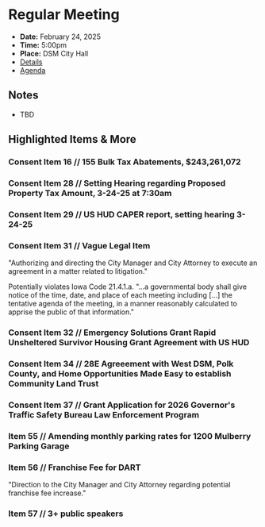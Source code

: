 # Regular Meeting

- **Date:** February 24, 2025
- **Time:** 5:00pm
- **Place:** DSM City Hall
- [Details](https://www.dsm.city/citycouncil_detail_T60_R3215.php)
- [Agenda](https://councildocs.dsm.city/agendas/ag20250224.pdf)

## Notes

- TBD

## Highlighted Items & More

### Consent Item 16 // 155 Bulk Tax Abatements, $243,261,072

### Consent Item 28 // Setting Hearing regarding Proposed Property Tax Amount, 3-24-25 at 7:30am

### Consent Item 29 // US HUD CAPER report, setting hearing 3-24-25

### Consent Item 31 // Vague Legal Item

"Authorizing and directing the City Manager and City Attorney to execute an agreement in a matter related to litigation."

Potentially violates Iowa Code 21.4.1.a. "...a governmental body shall give notice of the time, date, and place of each meeting including [...] the tentative agenda of the meeting, in a manner reasonably calculated to apprise the public of that information."

### Consent Item 32 // Emergency Solutions Grant Rapid Unsheltered Survivor Housing Grant Agreement with US HUD

### Consent Item 34 // 28E Agreeement with West DSM, Polk County, and Home Opportunities Made Easy to establish Community Land Trust

### Consent Item 37 // Grant Application for 2026 Governor's Traffic Safety Bureau Law Enforcement Program

### Item 55 // Amending monthly parking rates for 1200 Mulberry Parking Garage

### Item 56 // Franchise Fee for DART

"Direction to the City Manager and City Attorney regarding potential franchise fee increase."

### Item 57 // 3+ public speakers
